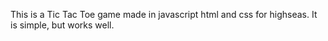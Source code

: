 This is a Tic Tac Toe game made in javascript html and css for highseas.
It is simple, but works well.

